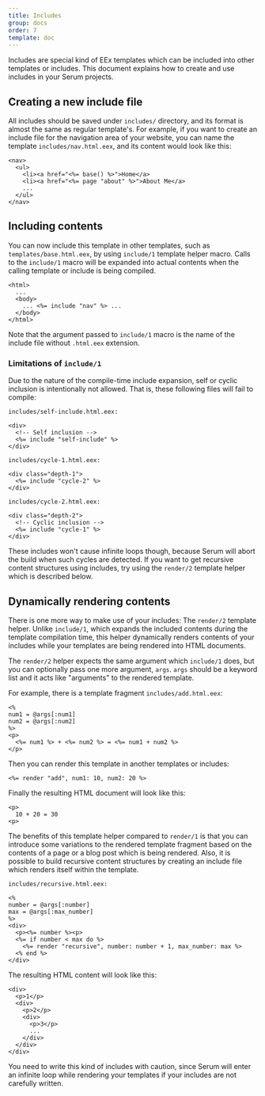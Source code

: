 ```yaml
---
title: Includes
group: docs
order: 7
template: doc
---
```


Includes are special kind of EEx templates which can be included into other
templates or includes. This document explains how to create and use includes in
your Serum projects.

<serum-toc start="2" end="3"></serum-toc>

## Creating a new include file

All includes should be saved under `includes/` directory, and its format is
almost the same as regular template's. For example, if you want to create an
include file for the navigation area of your website, you can name the template
`includes/nav.html.eex`, and its content would look like this:

```lang-html
<nav>
  <ul>
    <li><a href="<%= base() %>">Home</a>
    <li><a href="<%= page "about" %>">About Me</a>
    ...
  </ul>
</nav>
```

## Including contents

You can now include this template in other templates, such as
`templates/base.html.eex`, by using `include/1` template helper macro. Calls to
the `include/1` macro will be expanded into actual contents when the calling
template or include is being compiled.

```lang-html
<html>
  ...
  <body>
    ... <%= include "nav" %> ...
  </body>
</html>
```

Note that the argument passed to `include/1` macro is the name of the include
file without `.html.eex` extension.

### Limitations of `include/1`

Due to the nature of the compile-time include expansion, self or cyclic
inclusion is intentionally not allowed. That is, these following files will
fail to compile:

```lang-html
includes/self-include.html.eex:

<div>
  <!-- Self inclusion -->
  <%= include "self-include" %>
</div>
```

```lang-html
includes/cycle-1.html.eex:

<div class="depth-1">
  <%= include "cycle-2" %>
</div>
```

```lang-html
includes/cycle-2.html.eex:

<div class="depth-2">
  <!-- Cyclic inclusion -->
  <%= include "cycle-1" %>
</div>
```

These includes won't cause infinite loops though, because Serum will abort the
build when such cycles are detected. If you want to get recursive content
structures using includes, try using the `render/2` template helper which is
described below.

## Dynamically rendering contents

There is one more way to make use of your includes: The `render/2` template
helper. Unlike `include/1`, which expands the included contents during the
template compilation time, this helper dynamically renders contents of your
includes while your templates are being rendered into HTML documents.

The `render/2` helper expects the same argument which `include/1` does, but you
can optionally pass one more argument, `args`. `args` should be a keyword list
and it acts like "arguments" to the rendered template.

For example, there is a template fragment `includes/add.html.eex`:

```lang-html
<%
num1 = @args[:num1]
num2 = @args[:num2]
%>
<p>
  <%= num1 %> + <%= num2 %> = <%= num1 + num2 %>
</p>
```

Then you can render this template in another templates or includes:

```lang-html
<%= render "add", num1: 10, num2: 20 %>
```

Finally the resulting HTML document will look like this:

```lang-html
<p>
  10 + 20 = 30
<p>
```

The benefits of this template helper compared to `render/1` is that you can
introduce some variations to the rendered template fragment based on the
contents of a page or a blog post which is being rendered. Also, it is possible
to build recursive content structures by creating an include file which renders
itself within the template.

```lang-html
includes/recursive.html.eex:

<%
number = @args[:number]
max = @args[:max_number]
%>
<div>
  <p><%= number %><p>
  <%= if number < max do %>
    <%= render "recursive", number: number + 1, max_number: max %>
  <% end %>
</div>
```

The resulting HTML content will look like this:

```lang-html
<div>
  <p>1</p>
  <div>
    <p>2</p>
    <div>
      <p>3</p>
      ...
    </div>
  </div>
</div>
```

You need to write this kind of includes with caution, since Serum will enter an
infinite loop while rendering your templates if your includes are not carefully
written.
